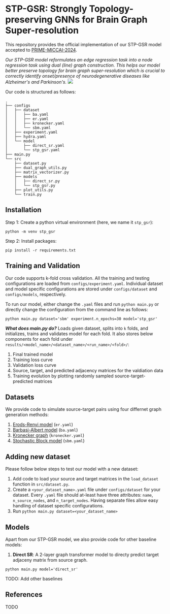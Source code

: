 # STP-GSR: Strongly Topology-preserving GNNs for Brain Graph Super-resolution

This repository provides the official implementation of our STP-GSR model accepted to [PRIME-MICCAI-2024](https://basira-lab.com/prime-miccai-2024/).

*Our STP-GSR model reformulates an edge regression task into a node regression task using dual (line) graph construction. This helps our model better preserve topology for brain graph super-resolution which is crucial to correctly identify onset/presence of neurodegenerative diseases like Alzheimer's and Parkinson's.*
![](model.png)

Our code is structured as follows:

```
.
├── configs
│   ├── dataset
│   │   ├── ba.yaml
│   │   ├── er.yaml
│   │   ├── kronecker.yaml
│   │   └── sbm.yaml
│   ├── experiment.yaml
│   ├── hydra.yaml
│   └── model
│       ├── direct_sr.yaml
│       └── stp_gsr.yaml
├── main.py
└── src
    ├── dataset.py
    ├── dual_graph_utils.py
    ├── matrix_vectorizer.py
    ├── models
    │   ├── direct_sr.py
    │   └── stp_gsr.py
    ├── plot_utils.py
    └── train.py
```

## Installation

Step 1: Create a python virtual environment (here, we name it `stp_gsr`):

```
python -m venv stp_gsr
```

Step 2: Install packages:

```
pip install -r requirements.txt
```

## Training and Validation

Our code supports k-fold cross validation. All the training and testing configurations are loaded from `configs/experiment.yaml`. Individual dataset and model specific configurations are stored under `configs/dataset` and `configs/models`, respectively.

To run our model, either change the `.yaml` files and run ```python main.py``` or directly change the configuration from the command line as follows:

```
python main.py dataset='sbm' experiment.n_epochs=30 model='stp_gsr'
```

***What does main.py do?*** Loads given dataset, splits into `k` folds, and initializes, trains and validates model for each fold. It also stores below components for each fold under `results/<model_name>/<dataset_name>/<run_name>/<fold>/`:

1. Final trained model
2. Training loss curve
3. Validation loss curve
4. Source, target, and predicted adjacency matrices for the valdiation data
5. Training evolution by plotting randomly sampled source-target-predicted matrices

## Datasets
We provide code to simulate source-target pairs using four differnet graph generation methods:
1. [Erods-Renyi model](https://en.wikipedia.org/wiki/Erd%C5%91s%E2%80%93R%C3%A9nyi_model) (`er.yaml`)
2. [Barbasi-Albert model](https://en.wikipedia.org/wiki/Barab%C3%A1si%E2%80%93Albert_model) (`ba.yaml`)
3. [Kronecker graph](https://en.wikipedia.org/wiki/Kronecker_graph) (`kronecker.yaml`)
4. [Stochastic Block model](https://en.wikipedia.org/wiki/Stochastic_block_model) (`sbm.yaml`)

## Adding new dataset
Please follow below steps to test our model with a new dataset:

1. Add code to load your source and target matrices in the `load_dataset` function in `src/dataset.py`.
2. Create a `<your_dataset_name>.yaml` file under `configs/dataset` for your dataset. Every `.yaml` file should at-least have three attributes: `name`, `n_source_nodes`, and `n_target_nodes`. Having separate files allow easy handling of dataset specific configurations.
3.  Run ```python main.py dataset=<your_dataset_name>```

## Models
Apart from our STP-GSR model, we also provide code for other baseline models:

1. **Direct SR**: A 2-layer graph transformer model to directy predict target adjaceny matrix from source graph. 

```
python main.py model='direct_sr'
```

TODO: Add other baselines

## References
TODO

